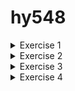 # hy548
<details>
<summary>Exercise 1</summary>

1. Download the images tagged 1.23.3 and 1.23.3-alpine locally.

    ```
    >Docker image pull  nginx:1.23.3
    >Docker image pull  nginx:1.23.3-alpine
    ```

2. Compare the sizes of the two images.
    ```
    REPOSITORY                TAG             IMAGE ID       CREATED         SIZE
    hello-world               latest        	  9c7a54a9a43c   9 months ago    13.3kB
    nginx                     	1.23.3         	 ac232364af84   11 months ago   142MB
    nginx                     	1.23.3-alpine   	2bc7edbc3cf2   12 months ago   40.7MB
    ```

    Παρατηρούμε ότι το image nginx-alpine έχει σημαντικά μικρότερο μέγεθος σε σύγκριση με το image nginx. Αυτό οφείλεται στο γεγονός ότι το image nginx-alpine βασίζεται στο Alpine Linux, το οποίο είναι γνωστό για την ελαφρότητά του καθώς περιλαμβάνει μόνο τα απολύτως απαραίτητα για την εκτέλεση της εφαρμογής.

3. Start one of the two images in the background, with the appropriate network settings to forward port 80 locally and use a browser (or curl or wget) to see that calls are answered. What is the answer?

    ```
    > docker run -p 8080:80 -d nginx:1.23.3-alpine
    > curl http://127.0.0.1:8080
    ```


    Answer:

    ```
    <!DOCTYPE html>
    <html>
    <head>
    <title>Welcome to nginx!</title>
    <style>
    html { color-scheme: light dark; }
    body { width: 35em; margin: 0 auto;
    font-family: Tahoma, Verdana, Arial, sans-serif; }
    </style>
    </head>
    <body>
    <h1>Welcome to nginx!</h1>
    <p>If you see this page, the nginx web server is successfully installed and
    working. Further configuration is required.</p>

    <p>For online documentation and support please refer to
    <a href="http://nginx.org/">nginx.org</a>.<br/>
    Commercial support is available at
    <a href="http://nginx.com/">nginx.com</a>.</p>

    <p><em>Thank you for using nginx.</em></p>
    </body>
    </html>
    ```

4. Confirm that the container is running in Docker.

    ```
    > docker ps

    CONTAINER ID   IMAGE                 COMMAND                  CREATED         STATUS         
    9d34b2a3aa44   nginx:1.23.3-alpine   "/docker-entrypoint.…"   5 seconds ago   Up 3 seconds   

    PORTS                                   			NAMES
    0.0.0.0:8080->80/tcp, :::8080->80/tcp   ecstatic_roentgen
    ```

5. Get the logs of the running container.

    ```
    >docker logs ecstatic_roentgen 

    /docker-entrypoint.sh: /docker-entrypoint.d/ is not empty, will attempt to perform configuration
    /docker-entrypoint.sh: Looking for shell scripts in /docker-entrypoint.d/
    /docker-entrypoint.sh: Launching /docker-entrypoint.d/10-listen-on-ipv6-by-default.sh
    10-listen-on-ipv6-by-default.sh: info: Getting the checksum of /etc/nginx/conf.d/default.conf
    10-listen-on-ipv6-by-default.sh: info: Enabled listen on IPv6 in /etc/nginx/conf.d/default.conf
    /docker-entrypoint.sh: Launching /docker-entrypoint.d/20-envsubst-on-templates.sh
    /docker-entrypoint.sh: Launching /docker-entrypoint.d/30-tune-worker-processes.sh
    /docker-entrypoint.sh: Configuration complete; ready for start up
    2024/02/18 18:15:36 [notice] 1#1: using the "epoll" event method
    2024/02/18 18:15:36 [notice] 1#1: nginx/1.23.3
    2024/02/18 18:15:36 [notice] 1#1: built by gcc 12.2.1 20220924 (Alpine 12.2.1_git20220924-r4) 
    2024/02/18 18:15:36 [notice] 1#1: OS: Linux 5.15.0-92-generic
    2024/02/18 18:15:36 [notice] 1#1: getrlimit(RLIMIT_NOFILE): 1048576:1048576
    2024/02/18 18:15:36 [notice] 1#1: start worker processes
    2024/02/18 18:15:36 [notice] 1#1: start worker process 29
    2024/02/18 18:15:36 [notice] 1#1: start worker process 30
    2024/02/18 18:15:36 [notice] 1#1: start worker process 31
    2024/02/18 18:15:36 [notice] 1#1: start worker process 32
    2024/02/18 18:15:36 [notice] 1#1: start worker process 33
    2024/02/18 18:15:36 [notice] 1#1: start worker process 34

    ```

6. Stop the running container.

    ```
    >docker stop ecstatic_roentgen
    >docker ps

    CONTAINER ID   IMAGE     COMMAND   CREATED   STATUS    PORTS     NAMES
    …...
    ```

7. Start the stopped container.

    ```
    >docker start ecstatic_roentgen 
    >docker ps

    CONTAINER ID   IMAGE                 COMMAND                  CREATED         STATUS          
    9d34b2a3aa44   nginx:1.23.3-alpine   "/docker-entrypoint.…"   7 minutes ago   Up 38 seconds   

    PORTS                                   			NAMES
    0.0.0.0:8080->80/tcp, :::8080->80/tcp   ecstatic_roentgen
    ```
8. Stop the container and remove it from Docker.

    ```
    >docker stop ecstatic_roentgen
    >docker rm ecstatic_roentgen
    >docker ps -a
    
    CONTAINER ID   IMAGE     COMMAND   CREATED   STATUS    PORTS     NAMES
    ……..
    ```
</details>




<details>

<summary>Exercise 2</summary>

1. Open a shell session inside the running container and change the first sentence of the default page to "Welcome to MY nginx!". Close the session.


    ```
    >docker run -p 8080:80 -d nginx:1.23.3
    >docker ps
    
    CONTAINER ID   IMAGE          COMMAND                  CREATED         STATUS PORTS                                   NAMES
    d56eaf24fba3   nginx:1.23.3   "/docker-entrypoint.…"   6 seconds ago   Up 5 seconds   0.0.0.0:8080->80/tcp, :::8080->80/tcp   quirky_mcnulty

    ```

    Εκτελούμε την εντολή αυτή για να ξεκινήσουμε το shell μέσα στο container

    ```
    >docker exec -it quirky_mcnulty /bin/bash
    ```
    
    Αφού μπούμε στο container, πηγαίνουμε στον φάκελο `/usr/share/nginx/html` για να επεξεργαστούμε το αρχείο `index.html` και κάνουμε τις κατάλληλες τροποποιήσεις. Αλλά επειδή δεν έχουμε κάποιον επεξεργαστή κειμένου, θα εγκαταστήσουμε το nano με τις εξής εντολές:

    ```
    >apt-get update
    >apt install nano
    ```

    και έπειτα επεξεργαζόμαστε το αρχείο.

2. From your computer's terminal (outside the container) download the default page locally and upload another one in its place.

    Κάνουμε download απο το τερματικό με την εξής εντολή:

    ```
    >docker cp quirky_mcnulty:/usr/share/nginx/html/index.html index.html
    
    ```
    Θα επεξεργαστούμε το αρχείο και θα το ξαναβάλουμε μέσα στο container.

    ```
    >docker cp index.html quirky_mcnulty:/usr/share/nginx/html/index.html
    ```


3. Close the container, delete it and start another instance. Do you see the changes? Why;

    ```
    >docker stop quirky_mcnulty
    >docker rm quirky_mcnulty
    >docker run -p 8080:80 -d nginx:1.23.3
    ```

    Παρατηρούμε ότι οι αλλαγές που κάναμε στο προηγούμενο ερώτημα δεν εμφανίζονται στο νέο container. Αυτό οφείλεται στο γεγονός ότι το image που χρησιμοποιούμε για τη δημιουργία του container δεν περιλαμβάνει τις τροποποιήσεις που πραγματοποιήσαμε πριν.

</details>




<details>

<summary>Exercise 3</summary>

1. Write down the commands needed to download the repository (and submodules) and hugo (the tool that builds the website), build the website locally, and start an Nginx container to serve the CS-548 website instead of the default page.

    Κανουμε clone απο το repo στο git με την παραμετρο recursive για να κανει include και τα submodules.
    
    ```
    > git clone –recursive https://github.com/chazapis/hy548
    >sudo apt install hugo
    >cd hy548
    > make html 

    (cd html && hugo -D)
    Start building sites … 
    hugo v0.92.2+extended linux/amd64 BuildDate=2023-01-31T11:11:57Z VendorInfo=ubuntu:0.92.2-1ubuntu0.1

                    | EL | EN  
    -------------------+----+-----
    Pages            |  3 |  3  
    Paginator pages  |  0 |  0  
    Non-page files   |  0 |  0  
    Static files     | 60 | 60  
    Processed images |  0 |  0  
    Aliases          |  1 |  0  
    Sitemaps         |  0 |  0  
    Cleaned          |  0 |  0  

    Total in 83 ms
    ```


    Βλεπουμε οτι εγινε build η εφαρμογη και δημιουργηθηκε ο φακελος public.

    Τωρα θα τρεξουμε ξανα ενα nginx container και θα βαλουμε την σελιδα του μαθηματος μεσα το container ωστε να την τρεξει. 

    Επειδη εφτιαξα αλλο nginx container αλλαξε και το ονομα του.

    ```
    >cd hy548/html/public
    >docker cp . great_torvalds:/usr/share/nginx/html
    >docker restart great_torvalds
    ```


    και βλεπουμε οτι τρεχει κανονικα αφου καναμε restart το container.



</details>




<details>

<summary>Exercise 4</summary>



1. The Dockerfile.

    ```
    FROM nginx:1.23.3

    RUN apt-get update && \
    apt install -y git && \
    apt install -y hugo && \
    git clone --recursive https://github.com/chazapis/hy548 && \
    cd hy548/html && \
    hugo -D && \
    cp -r public/* /usr/share/nginx/html/
    ```



2. The command needed to upload the image to Docker Hub.
    
    ```
    >docker login
    >docker tag image_assignment1:latest kostasloykas/assingment1
    >docker push kostasloykas/assignment1
    ```





3. How much bigger is your own image than the image you were based on. Why;

    ```
    >docker ps -s

    CONTAINER ID   IMAGE                      COMMAND                  CREATED          STATUS          PORTS                                   NAMES             SIZE

    9d54d3f6b1c8   image_assignment1:latest   "/docker-entrypoint.…"   39 seconds ago   Up 38 seconds   80/tcp                              elastic_burnell   1.09kB (virtual 324MB)

    6997303345ac   nginx:1.23.3               "/docker-entrypoint.…"   29 hours ago     Up 12 minutes   0.0.0.0:8080->80/tcp, :::8080->80/tcp   great_torvalds    6.74MB (virtual 149MB)
    ```

    Όπως βλέπουμε, το image που δημιουργήσαμε από το Dockerfile είναι πολύ μεγαλύτερη από το image που είχαμε δημιουργήσει πριν (για την ακρίβεια, 175MB μεγαλύτερη). Αυτό οφείλεται στο ότι εγκαταστήσαμε κάποιες βιβλιοθήκες, ενημερώσαμε το apt repository μέσα στο image, και επίσης, κλωνοποιήσαμε τη σελίδα από το GitHub. Οπότε είναι λογικό να έχει και μεγαλύτερο μέγεθος από το προηγούμενο image όπου το build του ιστότοπου έγινε έξω από το image."

4. What have you done in the Dockerfile to keep the image as small as possible?

    Συνδύασα πολλές εντολές RUN σε ένα μόνο επίπεδο για να ελαχιστοποιήσω τον αριθμό των επιπέδων στο image. Αυτό μειώνει το συνολικό μέγεθος.



</details>

